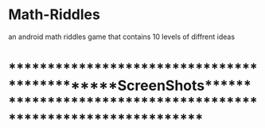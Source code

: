 # Math-Riddles
an android math riddles game that contains 10 levels of diffrent ideas 

<H1>*********************************************ScreenShots***************************************************************<H1/>
